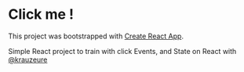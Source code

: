 # Click me !

This project was bootstrapped with [Create React App](https://github.com/facebook/create-react-app).

Simple React project to train with click Events, and State on React with [@krauzeure](https://github.com/krauzeure)